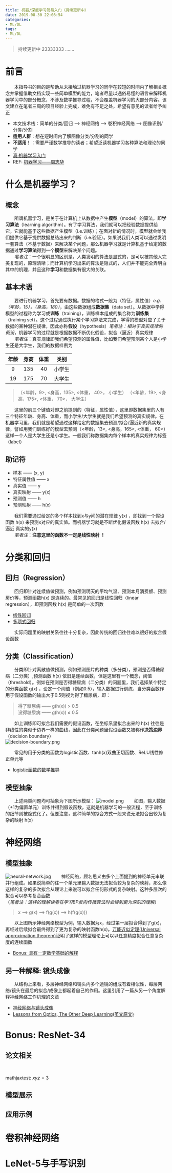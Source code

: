 ```yaml
---
title: 机器/深度学习简易入门（持续更新中）
date: 2019-08-30 22:08:54
categories:
- ML/DL
tags:
- ML/DL
---
```

> 持续更新中 23333333 .......

# 前言
&emsp;&emsp;本指导书的目的是帮助从未接触过机器学习的同学在较短的时间内了解相关概念并掌握借助文档实现一些简单模型的能力，笔者尽量以通俗易懂的语言来解释机器学习中的部分概念，不涉及数学推导过程，不会覆盖机器学习的大部分内容。该文建立在笔者三周的项目经验上完成，难免有不足之处，希望有意见的读者给予纠正
* 本文技术栈：简单的分类/回归 ——> 神经网络 ——> 卷积神经网络 ——> 图像识别/分类/分割
* **适用人群**：想在短时间内了解图像分类/分割的同学
* **不适用！**：需要严谨数学推导的读者；希望泛读机器学习各种算法和理论的同学
* [真·机器学习入门](http://www.ai-start.com/)
* REF: [机器学习——周志华](https://www.jianshu.com/p/a50aca402ca6)
# 什么是机器学习？
## 概念
&emsp;&emsp;所谓机器学习，是关于在计算机上从数据中产生**模型**（model）的算法，即**学习算法**（learning algorithm）。有了学习算法，我们就可以把经验数据提供给它，它就能基于这些数据产生模型（i.e.训练）；在面对新的情况时，模型就会给我们提供它基于提供数据总结出来的判断（i.e.验证）。如果说我们人类可以通过发明一套算法（不基于数据）来解决某个问题，那么机器学习就是计算机基于给定的数据通过**学习算法**得到一个**模型**来解决某个问题。<br>
&emsp;&emsp;*笔者注*：一个很明显的区别是，人类发明的算法是显式的，是可以被其他人完美复现的，原理清晰；而计算机学习出来的算法是隐式的，人们并不能完全弄明白其中的机理，并且这种**学习**和数据集有很大的关联。
## 基本术语
&emsp;&emsp;要进行机器学习，首先要有数据。数据的格式一般为（特征，属性值）*e.g. （年龄，15），（身高，180）*，由这些数据组成**数据集**（data set）。从数据中学得模型的过程称为学习或**训练**（training），训练样本组成的集合称为**训练集**（training set）。这个过程通过执行某个学习算法来完成，学得的模型对应了关于数据的某种潜在规律，因此亦称**假设**（hypothesis）*笔者注：相对于真实规律的假设*，机器学习的过程就是根据数据不断优化假设，拟合（逼近）真实规律<br>
&emsp;&emsp;*笔者注*：真实规律即我们希望预测的属性值，比如我们希望预测某个人是小学生还是大学生，我们的数据样例为

| 年龄 | 身高 | 体重 | 类别 |
| :-: | :-: | :-: | :-: |
| 9 | 135 | 40 | 小学生 |
| 19 | 175 | 70 | 大学生 |

> （<年龄，9>, <身高，135>, <体重， 40>， 小学生）
> （<年龄，19>, <身高，175>, <体重， 70>， 大学生）

&emsp;&emsp;这里的前三个键值对即之前提到的（特征，属性值），这里即数据集里的人有三个特征年龄、身高、体重，而小学生/大学生就是我们希望预测的真实规律。在机器学习里，我们就是希望通过这样给定的数据集去预测/拟合/逼近新的真实规律，譬如用我们训练好的模型去预测（<年龄，13>, <身高，165>, <体重， 60>）这样一个人是大学生还是小学生。一般我们称数据集内每个样本的真实规律为标签（label）

## 助记符
* 样本 —— (x, y)
* 特征属性值 —— x
* 真实值 —— y
* 真实映射 —— y(x)
* 预测值 —— h
* 预测映射 —— h(x)<br>

&emsp;&emsp;我们需要通过给定的多个样本找到x与y间的潜在规律 y(x) ，即找到一个假设函数 h(x) 来预测x对应的真实值。而机器学习就是不断优化假设函数 h(x) 去拟合/逼近 真实的y(x)<br>
&emsp;&emsp;*笔者注*：**注意这里的函数不一定是线性映射 ！**

# 分类和回归
## 回归（Regression）
&emsp;&emsp;回归即针对连续值做预测，例如预测明天的平均气温、预测本月消费额、预测房价等，预测函数h(x) 是连续的。最常见的回归是线性回归（linear regression），即预测函数 h(x) 是简单的一次函数
* [线性回归](https://baike.baidu.com/item/%E7%BA%BF%E6%80%A7%E5%9B%9E%E5%BD%92/8190345?fr=aladdin)
* [多项式回归](https://baike.baidu.com/item/%E5%A4%9A%E9%A1%B9%E5%BC%8F%E5%9B%9E%E5%BD%92/21505384?fr=aladdin)<br>

&emsp;&emsp;实际问题里的映射关系往往十分复杂，因此传统的回归往往难以很好的拟合假设函数

## 分类（Classification）
&emsp;&emsp;分类即针对离散值做预测，例如预测图片的种类（多分类），预测是否得糖尿病（二分类）,预测函数 h(x) 依旧是连续函数，但是这里有一个概念，阈值（threshold）。例如在预测是否得糖尿病（二分类）的问题里，我们选择某个特定的分类函数 g(x) ，设定一个阈值（例如0.5），输入数据进行训练，当分类函数作用于假设函数的输出大于0.5则视为得了糖尿病，即：
> 得了糖尿病 —— g(h(x)) > 0.5<br>
> 没得糖尿病 —— g(h(x)) ≤ 0.5

&emsp;&emsp;如上训练即可拟合我们需要的假设函数，在坐标系里拟合出来的 h(x) 往往是非线性的类似于边界一样的曲线，因此在分类问题里假设函数又被称作**决策边界**（decision boundary）<br>
![decision-boundary.png](https://i.loli.net/2020/01/28/ujR5DIGbZma7Xs3.png)

&emsp;&emsp;常见的用于分类的函数为logistic函数、tanh(x)双曲正切函数、ReLU线性修正单元等
* [logistic函数的数学推导](https://blog.csdn.net/AriesSurfer/article/details/41310525)

## 模型抽象
&emsp;&emsp;上述两类问题均可抽象为下图所示模型：
![model.png](https://i.loli.net/2020/01/28/UzV3iwfdr9vCKmp.jpg)
&emsp;&emsp;如图，输入数据（+1为偏置单元）训练并得到假设函数，这就是机器学习的一般流程，至于训练的细节则被隐式化了。但要注意，这种简单的拟合方式一般来说无法拟合出较为复杂的映射 h(x) 

# 神经网络
## 模型抽象
![neural-network.jpg](https://i.loli.net/2020/01/28/VU5i1z2WlSypJsP.png)
&emsp;&emsp;神经网络，顾名思义由多个上面提到的神经单元串联并行组成。如果说简单的往一个单元里输入数据无法拟合较为复杂的映射，那么像这样的复杂的多次拟合从理论上来说可以拟合任何形式的复杂映射。这种多层次的拟合可以参考复合函数<br>
（*笔者注：这样的理解读者在学习BP反向传播算法时会得到更为深刻的理解*）
> x ——> g(x) ——> f(g(x)) ——> h(f(g(x)))

&emsp;&emsp;以上图所示神经网络模型为例，输入数据为x，经过第一层拟合得到了g(x)，再经过后续拟合最终得到了更为复杂的映射函数h(x)。[万能近似定理(Universal approximation theorem)](https://www.sciencedirect.com/science/article/pii/089360809190009T)证明了这样的模型理论上可以以任意精度拟合任意复杂度的连续函数
* [Bonus: 具有一定数学基础的解释](https://www.cnblogs.com/yeluzi/p/7491619.html)

## 另一种解释: 镜头成像
&emsp;&emsp;从结构上来看，多层神经网络和镜头内多个透镜的组成有着相似性，每层网络/镜头在最后的拟合/成像上都起着自己的作用。这里引用了一篇从另一个角度解释神经网络工作机理的文章
* [神经网络与镜头成像](https://www.zhihu.com/question/263672028/answer/430179912)
* [Lessons from Optics, The Other Deep Learning(英文原文)](http://www.argmin.net/2018/01/25/optics/)

# Bonus: ResNet-34
## 论文相关
&emsp;&emsp;

mathjaxtest: $xyz=3$

## 模型展示

## 应用示例

# 卷积神经网络

# LeNet-5与手写识别